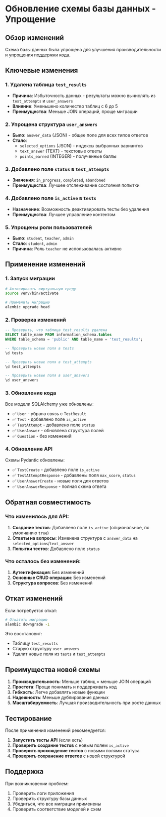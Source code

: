 # Обновление схемы базы данных - Упрощение

## Обзор изменений

Схема базы данных была упрощена для улучшения производительности и упрощения поддержки кода.

## Ключевые изменения

### 1. Удалена таблица `test_results`
- **Причина**: Избыточность данных - результаты можно вычислять из `test_attempts` и `user_answers`
- **Влияние**: Уменьшено количество таблиц с 6 до 5
- **Преимущества**: Меньше JOIN операций, проще миграции

### 2. Упрощена структура `user_answers`
- **Было**: `answer_data` (JSON) - общее поле для всех типов ответов
- **Стало**: 
  - `selected_options` (JSON) - индексы выбранных вариантов
  - `text_answer` (TEXT) - текстовые ответы
  - `points_earned` (INTEGER) - полученные баллы

### 3. Добавлено поле `status` в `test_attempts`
- **Значения**: `in_progress`, `completed`, `abandoned`
- **Преимущества**: Лучшее отслеживание состояния попытки

### 4. Добавлено поле `is_active` в `tests`
- **Назначение**: Возможность деактивировать тесты без удаления
- **Преимущества**: Лучшее управление контентом

### 5. Упрощены роли пользователей
- **Было**: `student`, `teacher`, `admin`
- **Стало**: `student`, `admin`
- **Причина**: Роль `teacher` не использовалась активно

## Применение изменений

### 1. Запуск миграции

```bash
# Активировать виртуальную среду
source venv/bin/activate

# Применить миграцию
alembic upgrade head
```

### 2. Проверка изменений

```sql
-- Проверить, что таблица test_results удалена
SELECT table_name FROM information_schema.tables 
WHERE table_schema = 'public' AND table_name = 'test_results';

-- Проверить новые поля в tests
\d tests

-- Проверить новые поля в test_attempts
\d test_attempts

-- Проверить новые поля в user_answers
\d user_answers
```

### 3. Обновление кода

Все модели SQLAlchemy уже обновлены:
- ✅ `User` - убрана связь с `TestResult`
- ✅ `Test` - добавлено поле `is_active`
- ✅ `TestAttempt` - добавлено поле `status`
- ✅ `UserAnswer` - обновлена структура полей
- ✅ `Question` - без изменений

### 4. Обновление API

Схемы Pydantic обновлены:
- ✅ `TestCreate` - добавлено поле `is_active`
- ✅ `TestAttemptResponse` - добавлены поля `max_score`, `status`
- ✅ `UserAnswerCreate` - новые поля для ответов
- ✅ `UserAnswerResponse` - полная схема ответа

## Обратная совместимость

### Что изменилось для API:

1. **Создание тестов**: Добавлено поле `is_active` (опциональное, по умолчанию `true`)
2. **Ответы на вопросы**: Изменена структура с `answer_data` на `selected_options`/`text_answer`
3. **Попытки тестов**: Добавлено поле `status`

### Что осталось без изменений:

1. **Аутентификация**: Без изменений
2. **Основные CRUD операции**: Без изменений
3. **Структура вопросов**: Без изменений

## Откат изменений

Если потребуется откат:

```bash
# Откатить миграцию
alembic downgrade -1
```

Это восстановит:
- Таблицу `test_results`
- Старую структуру `user_answers`
- Удалит новые поля из `tests` и `test_attempts`

## Преимущества новой схемы

1. **Производительность**: Меньше таблиц = меньше JOIN операций
2. **Простота**: Проще понимать и поддерживать код
3. **Гибкость**: Легче добавлять новые функции
4. **Надежность**: Меньше дублирования данных
5. **Масштабируемость**: Лучшая производительность при росте данных

## Тестирование

После применения изменений рекомендуется:

1. **Запустить тесты API** (если есть)
2. **Проверить создание тестов** с новым полем `is_active`
3. **Проверить прохождение тестов** с новыми полями статуса
4. **Проверить сохранение ответов** с новой структурой

## Поддержка

При возникновении проблем:

1. Проверить логи приложения
2. Проверить структуру базы данных
3. Убедиться, что все миграции применены
4. Проверить соответствие моделей и схем
